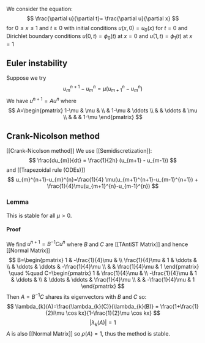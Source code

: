 We consider the equation:
$$
\frac{\partial u}{\partial t}= \frac{\partial u}{\partial x}
$$
for $0\leq x\leq 1$ and $t\geq 0$
with initial conditions $u(x,0)=u_{0}(x)$ for $t=0$
and Dirichlet boundary conditions $u(0,t)=\phi_{0}(t)$ at $x=0$
and $u(1,t)=\phi_{1}(t)$ at $x=1$

## Euler instability
Suppose we try 
$$
u_{m}^{n+1}-u_{m}^{n} = \mu(u_{m+1}^{n}-u_{m}^{n})
$$
We have $u^{n+1}=Au^{n}$ where
$$
A=\begin{pmatrix}
1-\mu & \mu &  \\
 & 1-\mu & \ddots \\
 &  & \ddots & \mu \\
 &  &  &  1-\mu
\end{pmatrix}
$$
## Crank-Nicolson method
[[Crank-Nicolson method]]
We use [[Semidiscretization]]:
$$
\frac{du_{m}}{dt} = \frac{1}{2h} (u_{m+1} - u_{m-1})
$$
and [[Trapezoidal rule (ODEs)]]
$$
u_{m}^{n+1}-u_{m}^{n}=\frac{1}{4} \mu(u_{m+1}^{n+1}-u_{m-1}^{n+1}) + \frac{1}{4}\mu(u_{m+1}^{n}-u_{m-1}^{n})
$$
### Lemma
This is stable for all $\mu>0$.
#### Proof
We find $u^{n+1}=B^{-1}Cu^{n}$ 
where $B$ and $C$ are [[TAntiST Matrix]] and hence [[Normal Matrix]]
$$
B=\begin{pmatrix}
1 & -\frac{1}{4}\mu &  \\
\frac{1}{4}\mu & 1 & \ddots &  \\
 & \ddots & \ddots & -\frac{1}{4}\mu \\
 &  & \frac{1}{4}\mu & 1 
\end{pmatrix}
\quad %quad
C=\begin{pmatrix}
1 & \frac{1}{4}\mu &  \\
-\frac{1}{4}\mu & 1 & \ddots &  \\
 & \ddots & \ddots & \frac{1}{4}\mu \\
 &  & -\frac{1}{4}\mu & 1
\end{pmatrix}
$$
Then $A=B^{-1}C$ shares its eigenvectors with $B$ and $C$ so:
$$
\lambda_{k}(A)=\frac{\lambda_{k}(C)}{\lambda_{k}(B)} = \frac{1+\frac{1}{2}i\mu \cos kx}{1-\frac{1}{2}\mu \cos kx}
$$
$$
\lvert \lambda_{k}(A) \rvert =1
$$
$A$ is also [[Normal Matrix]] so $\rho(A)=1$, thus the method is stable.
